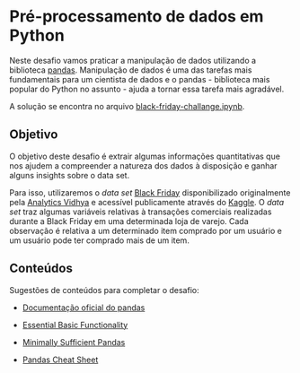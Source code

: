 # Pré-processamento de dados em Python

Neste desafio vamos praticar a manipulação de dados utilizando a biblioteca [pandas](https://pandas.pydata.org/). Manipulação de dados é uma das tarefas mais fundamentais para um cientista de dados e o pandas - biblioteca mais popular do Python no assunto - ajuda a tornar essa tarefa mais agradável.

A solução se encontra no arquivo [black-friday-challange.ipynb](black-friday-challange.ipynb).

## Objetivo

O objetivo deste desafio é extrair algumas informações quantitativas que nos ajudem a compreender a natureza dos dados à disposição e ganhar alguns insights sobre o data set.

Para isso, utilizaremos o _data set_ [Black Friday](black_friday.csv) disponibilizado originalmente pela [Analytics Vidhya](https://www.analyticsvidhya.com/) e acessível publicamente através do [Kaggle](https://www.kaggle.com/). O _data set_ traz algumas variáveis relativas à transações comerciais realizadas durante a Black Friday em uma determinada loja de varejo. Cada observação é relativa a um determinado item comprado por um usuário e um usuário pode ter comprado mais de um item.

## Conteúdos

Sugestões de conteúdos para completar o desafio:

- [Documentação oficial do pandas](https://pandas.pydata.org/pandas-docs/stable/)

- [Essential Basic Functionality](https://web.archive.org/web/20200618004922/https://pandas.pydata.org/pandas-docs/stable/getting_started/basics.html)

- [Minimally Sufficient Pandas](https://medium.com/dunder-data/minimally-sufficient-pandas-a8e67f2a2428)

- [Pandas Cheat Sheet](https://assets.datacamp.com/blog_assets/PandasPythonForDataScience.pdf)

